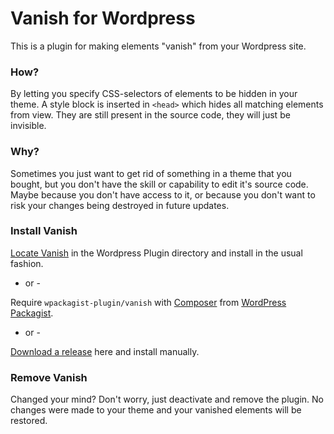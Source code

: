 # Vanish for Wordpress

This is a plugin for making elements "vanish" from your Wordpress site.

### How?

By letting you specify CSS-selectors of elements to be hidden in your theme. A style block is inserted in `<head>` which hides all matching elements from view. They are still present in the source code, they will just be invisible. 

### Why?

Sometimes you just want to get rid of something in a theme that you bought, but you don't have the skill or capability to edit it's source code. Maybe because you don't have access to it, or because you don't want to risk your changes being destroyed in future updates. 

### Install Vanish

[Locate Vanish](https://wordpress.org/plugins/vanish/) in the Wordpress Plugin directory and install in the usual fashion.

- or -

Require `wpackagist-plugin/vanish` with [Composer](https://getcomposer.org/) from [WordPress Packagist](http://wpackagist.org/).

- or - 

[Download a release](https://github.com/frebro/wp-vanish/releases) here and install manually. 

### Remove Vanish

Changed your mind? Don't worry, just deactivate and remove the plugin. No changes were made to your theme and your vanished elements will be restored.
